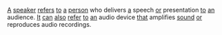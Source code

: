 [A](./a.md) [speaker](./speaker.md) [refers](./refers.md) [to](./to.md) [a](./a.md) [person](./person.md) who delivers [a](./a.md) speech [or](./or.md) presentation [to](./to.md) [an](./an.md) audience. [It](./it.md) [can](./can.md) [also](./also.md) [refer](./refer.md) [to](./to.md) [an](./an.md) audio device [that](./that.md) amplifies [sound](./sound.md) [or](./or.md) reproduces audio recordings.